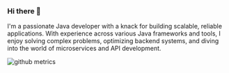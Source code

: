 ### Hi there 👋

I'm a passionate Java developer with a knack for building scalable, reliable applications. With experience across various Java frameworks and tools, I enjoy solving complex problems, optimizing backend systems, and diving into the world of microservices and API development.

<!--
**pravinkumarosingh/pravinkumarosingh** is a ✨ _special_ ✨ repository because its `README.md` (this file) appears on your GitHub profile.

Here are some ideas to get you started:

- 🔭 I’m currently working on ...
- 🌱 I’m currently learning ...
- 👯 I’m looking to collaborate on ...
- 🤔 I’m looking for help with ...
- 💬 Ask me about ...
- 📫 How to reach me: ...
- 😄 Pronouns: ...
- ⚡ Fun fact: ...
-->

![github metrics](https://metrics.lecoq.io/pravinkumarosingh)
